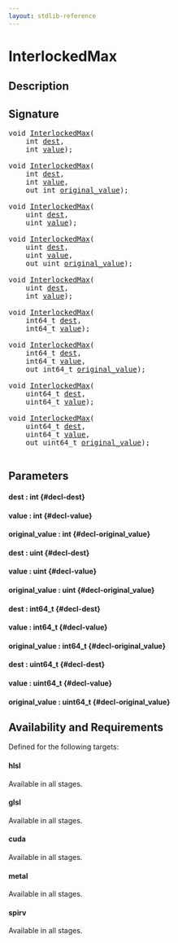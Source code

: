 ```yaml
---
layout: stdlib-reference
---
```


# InterlockedMax

## Description





## Signature 

<pre>
void <a href="/stdlib-reference/global-decls/InterlockedMax">InterlockedMax</a>(
    int <a href="/stdlib-reference/global-decls/InterlockedMax#decl-dest" class="code_param">dest</a>,
    int <a href="/stdlib-reference/global-decls/InterlockedMax#decl-value" class="code_param">value</a>);

void <a href="/stdlib-reference/global-decls/InterlockedMax">InterlockedMax</a>(
    int <a href="/stdlib-reference/global-decls/InterlockedMax#decl-dest" class="code_param">dest</a>,
    int <a href="/stdlib-reference/global-decls/InterlockedMax#decl-value" class="code_param">value</a>,
    out int <a href="/stdlib-reference/global-decls/InterlockedMax#decl-original_value" class="code_param">original_value</a>);

void <a href="/stdlib-reference/global-decls/InterlockedMax">InterlockedMax</a>(
    uint <a href="/stdlib-reference/global-decls/InterlockedMax#decl-dest" class="code_param">dest</a>,
    uint <a href="/stdlib-reference/global-decls/InterlockedMax#decl-value" class="code_param">value</a>);

void <a href="/stdlib-reference/global-decls/InterlockedMax">InterlockedMax</a>(
    uint <a href="/stdlib-reference/global-decls/InterlockedMax#decl-dest" class="code_param">dest</a>,
    uint <a href="/stdlib-reference/global-decls/InterlockedMax#decl-value" class="code_param">value</a>,
    out uint <a href="/stdlib-reference/global-decls/InterlockedMax#decl-original_value" class="code_param">original_value</a>);

void <a href="/stdlib-reference/global-decls/InterlockedMax">InterlockedMax</a>(
    uint <a href="/stdlib-reference/global-decls/InterlockedMax#decl-dest" class="code_param">dest</a>,
    int <a href="/stdlib-reference/global-decls/InterlockedMax#decl-value" class="code_param">value</a>);

void <a href="/stdlib-reference/global-decls/InterlockedMax">InterlockedMax</a>(
    int64_t <a href="/stdlib-reference/global-decls/InterlockedMax#decl-dest" class="code_param">dest</a>,
    int64_t <a href="/stdlib-reference/global-decls/InterlockedMax#decl-value" class="code_param">value</a>);

void <a href="/stdlib-reference/global-decls/InterlockedMax">InterlockedMax</a>(
    int64_t <a href="/stdlib-reference/global-decls/InterlockedMax#decl-dest" class="code_param">dest</a>,
    int64_t <a href="/stdlib-reference/global-decls/InterlockedMax#decl-value" class="code_param">value</a>,
    out int64_t <a href="/stdlib-reference/global-decls/InterlockedMax#decl-original_value" class="code_param">original_value</a>);

void <a href="/stdlib-reference/global-decls/InterlockedMax">InterlockedMax</a>(
    uint64_t <a href="/stdlib-reference/global-decls/InterlockedMax#decl-dest" class="code_param">dest</a>,
    uint64_t <a href="/stdlib-reference/global-decls/InterlockedMax#decl-value" class="code_param">value</a>);

void <a href="/stdlib-reference/global-decls/InterlockedMax">InterlockedMax</a>(
    uint64_t <a href="/stdlib-reference/global-decls/InterlockedMax#decl-dest" class="code_param">dest</a>,
    uint64_t <a href="/stdlib-reference/global-decls/InterlockedMax#decl-value" class="code_param">value</a>,
    out uint64_t <a href="/stdlib-reference/global-decls/InterlockedMax#decl-original_value" class="code_param">original_value</a>);

</pre>

## Parameters

#### dest  : int {#decl-dest}
#### value  : int {#decl-value}
#### original\_value  : int {#decl-original_value}
#### dest  : uint {#decl-dest}
#### value  : uint {#decl-value}
#### original\_value  : uint {#decl-original_value}
#### dest  : int64\_t {#decl-dest}
#### value  : int64\_t {#decl-value}
#### original\_value  : int64\_t {#decl-original_value}
#### dest  : uint64\_t {#decl-dest}
#### value  : uint64\_t {#decl-value}
#### original\_value  : uint64\_t {#decl-original_value}

## Availability and Requirements

Defined for the following targets:

#### hlsl
Available in all stages.

#### glsl
Available in all stages.

#### cuda
Available in all stages.

#### metal
Available in all stages.

#### spirv
Available in all stages.



